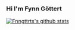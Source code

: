 ### Hi I'm Fynn Göttert

[![Fnngttrts's github stats](https://github-readme-stats.vercel.app/api?username=fnngttrt)](https://github.com/anuraghazra/github-readme-stats)

<!--
**fnngttrt/fnngttrt** is a ✨ _special_ ✨ repository because its `README.md` (this file) appears on your GitHub profile.

Here are some ideas to get you started:

- 🔭 I’m currently working on ...
- 🌱 I’m currently learning ...
- 👯 I’m looking to collaborate on ...
- 🤔 I’m looking for help with ...
- 💬 Ask me about ...
- 📫 How to reach me: ...
- 😄 Pronouns: ...
- ⚡ Fun fact: ...
-->
